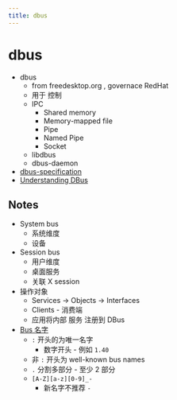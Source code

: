 ```yaml
---
title: dbus
---
```


# dbus

- dbus
  - from freedesktop.org , governace RedHat
  - 用于 控制
  - IPC
    - Shared memory
    - Memory-mapped file
    - Pipe
    - Named Pipe
    - Socket
  - libdbus
  - dbus-daemon
- [dbus-specification](https://dbus.freedesktop.org/doc/dbus-specification.html)
- [Understanding DBus](https://bootlin.com/pub/conferences/2016/meetup/dbus/josserand-dbus-meetup.pdf)

## Notes

- System bus
  - 系统维度
  - 设备
- Session bus
  - 用户维度
  - 桌面服务
  - 关联 X session
- 操作对象
  - Services -> Objects -> Interfaces
  - Clients - 消费端
  - 应用将内部 服务 注册到 DBus
- [Bus 名字](https://dbus.freedesktop.org/doc/dbus-specification.html#message-protocol-names-bus)
  - `:` 开头的为唯一名字
    - 数字开头 - 例如 `1.40`
  - 非 `:` 开头为 well-known bus names
  - `.` 分割多部分 - 至少 2 部分
  - `[A-Z][a-z][0-9]_-`
    - 新名字不推荐 `-`
